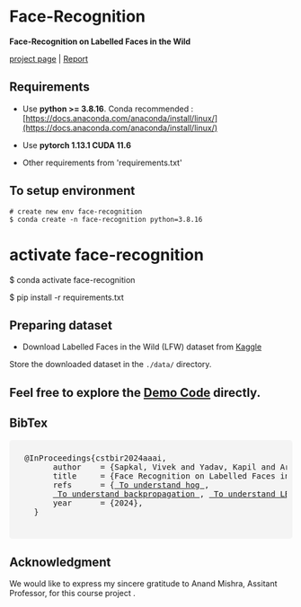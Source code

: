 # Face-Recognition
**Face-Recognition on Labelled Faces in the Wild**

[project page](https://ykapil897.github.io/face-recognition/) | [Report](https://github.com/ykapil897/face-recognition/Report/Report.pdf)

## Requirements
* Use **python >= 3.8.16**. Conda recommended : [https://docs.anaconda.com/anaconda/install/linux/](https://docs.anaconda.com/anaconda/install/linux/)

* Use **pytorch 1.13.1 CUDA 11.6**
* Other requirements from 'requirements.txt' 

## To setup environment
```
# create new env face-recognition
$ conda create -n face-recognition python=3.8.16
```


# activate face-recognition
$ conda activate face-recognition

$ pip install -r requirements.txt

## Preparing dataset
- Download Labelled Faces in the Wild (LFW) dataset from [Kaggle](https://www.kaggle.com/datasets/jessicali9530/lfw-dataset)

Store the downloaded dataset in the `./data/` directory.

## Feel free to explore the [Demo Code](https://ykapil897.github.io/face-recognition/demo_code_prediction.html) directly.

## BibTex
<div style="background-color: #f4f4f4; padding: 10px; border-radius: 5px;">
  <pre>
  @InProceedings{cstbir2024aaai,
        author    = {Sapkal, Vivek and Yadav, Kapil and Arsewad, Bagwan and Gavankar, Heramb and Patel, Raj and Suhani and Jateen},
        title     = {Face Recognition on Labelled Faces in the Wild (Dataset)},
        refs      = {<a href="https://www.analyticsvidhya.com/blog/2019/09/feature-engineering-images-introduction-hog-feature-descriptor/"> To understand hog </a>, 
        <a href="http://neuralnetworksanddeeplearning.com/chap2.html"> To understand backpropagation </a>, <a href="https://medium.com/swlh/local-binary-pattern-algorithm-the-math-behind-it-%EF%B8%8F-edf7b0e1c8b3"> To understand LBP </a>}
        year      = {2024},
    }      
  </pre>
</div>

## Acknowledgment
We would like to express my sincere gratitude to Anand Mishra, Assitant Professor, for this course project .
